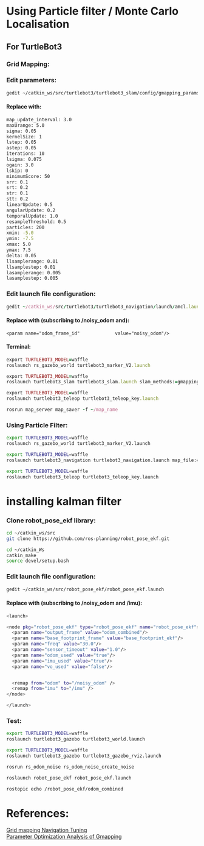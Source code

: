 # Using Particle filter / Monte Carlo Localisation

## For TurtleBot3

### Grid Mapping:

### Edit parameters:
```Bash
gedit ~/catkin_ws/src/turtlebot3/turtlebot3_slam/config/gmapping_params.yaml
```
#### Replace with:
```Bash
map_update_interval: 3.0
maxUrange: 5.0
sigma: 0.05
kernelSize: 1
lstep: 0.05
astep: 0.05
iterations: 10
lsigma: 0.075
ogain: 3.0
lskip: 0
minimumScore: 50
srr: 0.1
srt: 0.2
str: 0.1
stt: 0.2
linearUpdate: 0.5
angularUpdate: 0.2
temporalUpdate: 1.0
resampleThreshold: 0.5
particles: 200
xmin: -5.0
ymin: -7.5
xmax: 5.0
ymax: 7.5
delta: 0.05
llsamplerange: 0.01
llsamplestep: 0.01
lasamplerange: 0.005
lasamplestep: 0.005
```

### Edit launch file configuration:
```ruby
gedit ~/catkin_ws/src/turtlebot3/turtlebot3_navigation/launch/amcl.launch
```

#### Replace with (subscribing to /noisy_odom and):
```
<param name="odom_frame_id"             value="noisy_odom"/>
```

#### Terminal:
```Ruby
export TURTLEBOT3_MODEL=waffle
roslaunch rs_gazebo_world turtlebot3_marker_V2.launch

export TURTLEBOT3_MODEL=waffle
roslaunch turtlebot3_slam turtlebot3_slam.launch slam_methods:=gmapping

export TURTLEBOT3_MODEL=waffle
roslaunch turtlebot3_teleop turtlebot3_teleop_key.launch

rosrun map_server map_saver -f ~/map_name

```

### Using Particle Filter:
```Bash
export TURTLEBOT3_MODEL=waffle
roslaunch rs_gazebo_world turtlebot3_marker_V2.launch

export TURTLEBOT3_MODEL=waffle
roslaunch turtlebot3_navigation turtlebot3_navigation.launch map_file:=$HOME/catkin_ws/src/RS1-ProjectRover/examples/rs_V2_map.yaml

export TURTLEBOT3_MODEL=waffle
roslaunch turtlebot3_teleop turtlebot3_teleop_key.launch
```

#
# installing kalman filter

### Clone robot_pose_ekf library:
```Bash
cd ~/catkin_ws/src
git clone https://github.com/ros-planning/robot_pose_ekf.git

cd ~/catkin_Ws
catkin_make
source devel/setup.bash
```

### Edit launch file configuration:
```Bash
gedit ~/catkin_ws/src/robot_pose_ekf/robot_pose_ekf.launch
```

#### Replace with (subscribing to /noisy_odom and /imu):
```Bash
<launch>

<node pkg="robot_pose_ekf" type="robot_pose_ekf" name="robot_pose_ekf">
  <param name="output_frame" value="odom_combined"/>
  <param name="base_footprint_frame" value="base_footprint_ekf"/>
  <param name="freq" value="30.0"/>
  <param name="sensor_timeout" value="1.0"/>  
  <param name="odom_used" value="true"/>
  <param name="imu_used" value="true"/>
  <param name="vo_used" value="false"/>


  <remap from="odom" to="/noisy_odom" />
  <remap from="imu" to="/imu" />
</node>

</launch>
```

### Test:
```Bash
export TURTLEBOT3_MODEL=waffle
roslaunch turtlebot3_gazebo turtlebot3_world.launch

export TURTLEBOT3_MODEL=waffle
roslaunch turtlebot3_gazebo turtlebot3_gazebo_rviz.launch

rosrun rs_odom_noise rs_odom_noise_create_noise

roslaunch robot_pose_ekf robot_pose_ekf.launch

rostopic echo /robot_pose_ekf/odom_combined
```

# References:
[Grid mapping Navigation Tuning](https://kaiyuzheng.me/documents/navguide.pdf)<br>
[Parameter Optimization Analysis of Gmapping](https://iopscience.iop.org/article/10.1088/1742-6596/1646/1/012004/pdf)



